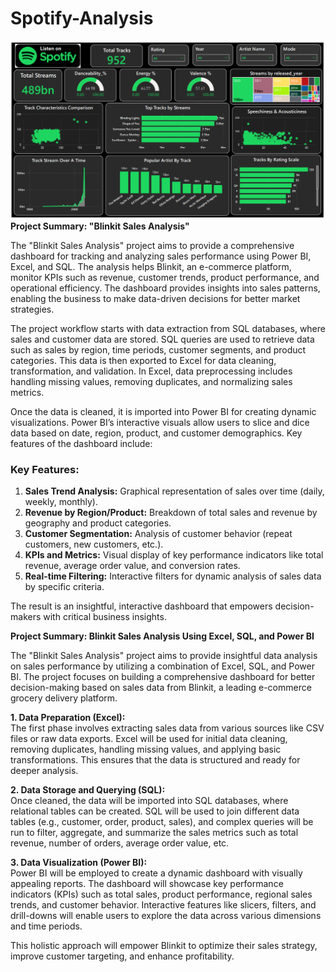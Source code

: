 # Spotify-Analysis
![logo](https://github.com/rachit7217/Spotify-Analysis/blob/main/Dashboard%2011%20Spotify.png)
**Project Summary: "Blinkit Sales Analysis"**

The "Blinkit Sales Analysis" project aims to provide a comprehensive dashboard for tracking and analyzing sales performance using Power BI, Excel, and SQL. The analysis helps Blinkit, an e-commerce platform, monitor KPIs such as revenue, customer trends, product performance, and operational efficiency. The dashboard provides insights into sales patterns, enabling the business to make data-driven decisions for better market strategies.

The project workflow starts with data extraction from SQL databases, where sales and customer data are stored. SQL queries are used to retrieve data such as sales by region, time periods, customer segments, and product categories. This data is then exported to Excel for data cleaning, transformation, and validation. In Excel, data preprocessing includes handling missing values, removing duplicates, and normalizing sales metrics. 

Once the data is cleaned, it is imported into Power BI for creating dynamic visualizations. Power BI’s interactive visuals allow users to slice and dice data based on date, region, product, and customer demographics. Key features of the dashboard include:

### Key Features:
1. **Sales Trend Analysis:** Graphical representation of sales over time (daily, weekly, monthly).
2. **Revenue by Region/Product:** Breakdown of total sales and revenue by geography and product categories.
3. **Customer Segmentation:** Analysis of customer behavior (repeat customers, new customers, etc.).
4. **KPIs and Metrics:** Visual display of key performance indicators like total revenue, average order value, and conversion rates.
5. **Real-time Filtering:** Interactive filters for dynamic analysis of sales data by specific criteria.

The result is an insightful, interactive dashboard that empowers decision-makers with critical business insights.

**Project Summary: Blinkit Sales Analysis Using Excel, SQL, and Power BI**

The "Blinkit Sales Analysis" project aims to provide insightful data analysis on sales performance by utilizing a combination of Excel, SQL, and Power BI. The project focuses on building a comprehensive dashboard for better decision-making based on sales data from Blinkit, a leading e-commerce grocery delivery platform.

**1. Data Preparation (Excel):**  
The first phase involves extracting sales data from various sources like CSV files or raw data exports. Excel will be used for initial data cleaning, removing duplicates, handling missing values, and applying basic transformations. This ensures that the data is structured and ready for deeper analysis.

**2. Data Storage and Querying (SQL):**  
Once cleaned, the data will be imported into SQL databases, where relational tables can be created. SQL will be used to join different data tables (e.g., customer, order, product, sales), and complex queries will be run to filter, aggregate, and summarize the sales metrics such as total revenue, number of orders, average order value, etc.

**3. Data Visualization (Power BI):**  
Power BI will be employed to create a dynamic dashboard with visually appealing reports. The dashboard will showcase key performance indicators (KPIs) such as total sales, product performance, regional sales trends, and customer behavior. Interactive features like slicers, filters, and drill-downs will enable users to explore the data across various dimensions and time periods.

This holistic approach will empower Blinkit to optimize their sales strategy, improve customer targeting, and enhance profitability.
